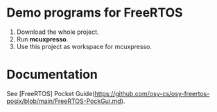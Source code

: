 # Demo programs for FreeRTOS

1. Download the whole project.
2. Run **mcuxpresso**.
3. Use this project as workspace for mcuxpresso. 

# Documentation

  See [FreeRTOS] Pocket Guide(https://github.com/osy-cs/osy-freertos-posix/blob/main/FreeRTOS-PockGui.md).


